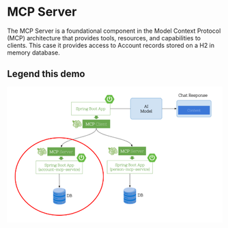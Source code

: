 # MCP Server
The MCP Server is a foundational component in the Model Context Protocol (MCP) architecture that provides tools, resources, and capabilities to clients.
This case it provides access to Account records stored on a H2 in memory database.

## Legend this demo

<img title="Model Context Protocol legend" alt="Alt text" src="/images/mcp.png">
